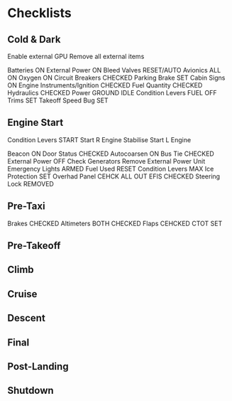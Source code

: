 # Checklists

## Cold & Dark

Enable external GPU
Remove all external items

Batteries ON
External Power ON
Bleed Valves RESET/AUTO
Avionics ALL ON
Oxygen ON
Circuit Breakers CHECKED
Parking Brake SET
Cabin Signs ON
Engine Instruments/Ignition CHECKED
Fuel Quantity CHECKED
Hydraulics CHECKED
Power GROUND IDLE
Condition Levers FUEL OFF
Trims SET
Takeoff Speed Bug SET

## Engine Start

Condition Levers START
Start R Engine
Stabilise
Start L Engine

Beacon ON
Door Status CHECKED
Autocoarsen ON
Bus Tie CHECKED
External Power OFF
Check Generators
Remove External Power Unit
Emergency Lights ARMED
Fuel Used RESET
Condition Levers MAX
Ice Protection SET
Overhad Panel CEHCK ALL OUT
EFIS CHECKED
Steering Lock REMOVED

## Pre-Taxi

Brakes CHECKED
Altimeters BOTH CHECKED
Flaps CEHCKED
CTOT SET

## Pre-Takeoff

## Climb

## Cruise

## Descent

## Final

## Post-Landing

## Shutdown
